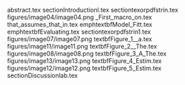abstract.tex
sectionIntroductionl.tex
sectiontexorpdfstrin.tex
figures/image04/image04.png
_First_macro_on.tex
that_assumes_that_in.tex
emphtextbfModel_Fitt.tex
emphtextbfEvaluating.tex
sectiontexorpdfstrin1.tex
figures/image07/image07.png
textbfFigure_1__a.tex
figures/image11/image11.png
textbfFigure_2__The.tex
figures/image08/image08.png
textbfFigure_3_A_The.tex
figures/image13/image13.png
textbfFigure_4_Estim.tex
figures/image12/image12.png
textbfFigure_5_Estim.tex
sectionDiscussionlab.tex
